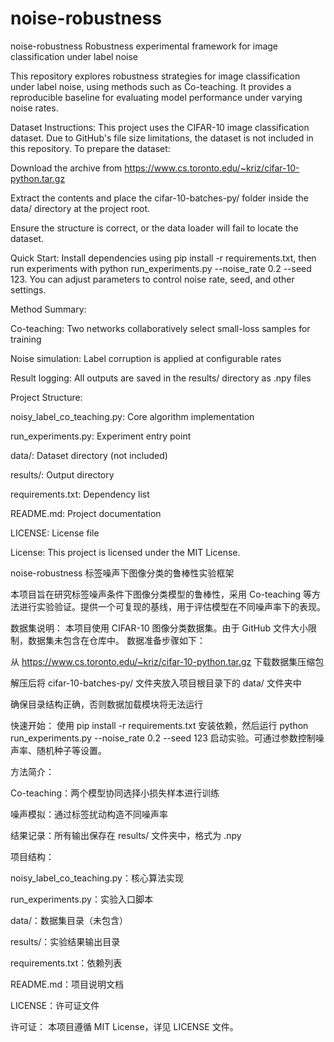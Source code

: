 # noise-robustness
noise-robustness
Robustness experimental framework for image classification under label noise

This repository explores robustness strategies for image classification under label noise, using methods such as Co-teaching. It provides a reproducible baseline for evaluating model performance under varying noise rates.

Dataset Instructions: This project uses the CIFAR-10 image classification dataset. Due to GitHub's file size limitations, the dataset is not included in this repository. To prepare the dataset:

Download the archive from https://www.cs.toronto.edu/~kriz/cifar-10-python.tar.gz

Extract the contents and place the cifar-10-batches-py/ folder inside the data/ directory at the project root.

Ensure the structure is correct, or the data loader will fail to locate the dataset.

Quick Start: Install dependencies using pip install -r requirements.txt, then run experiments with python run_experiments.py --noise_rate 0.2 --seed 123. You can adjust parameters to control noise rate, seed, and other settings.

Method Summary:

Co-teaching: Two networks collaboratively select small-loss samples for training

Noise simulation: Label corruption is applied at configurable rates

Result logging: All outputs are saved in the results/ directory as .npy files

Project Structure:

noisy_label_co_teaching.py: Core algorithm implementation

run_experiments.py: Experiment entry point

data/: Dataset directory (not included)

results/: Output directory

requirements.txt: Dependency list

README.md: Project documentation

LICENSE: License file

License: This project is licensed under the MIT License.






noise-robustness
标签噪声下图像分类的鲁棒性实验框架

本项目旨在研究标签噪声条件下图像分类模型的鲁棒性，采用 Co-teaching 等方法进行实验验证。提供一个可复现的基线，用于评估模型在不同噪声率下的表现。

数据集说明： 本项目使用 CIFAR-10 图像分类数据集。由于 GitHub 文件大小限制，数据集未包含在仓库中。 数据准备步骤如下：

从 https://www.cs.toronto.edu/~kriz/cifar-10-python.tar.gz 下载数据集压缩包

解压后将 cifar-10-batches-py/ 文件夹放入项目根目录下的 data/ 文件夹中

确保目录结构正确，否则数据加载模块将无法运行

快速开始： 使用 pip install -r requirements.txt 安装依赖，然后运行 python run_experiments.py --noise_rate 0.2 --seed 123 启动实验。可通过参数控制噪声率、随机种子等设置。

方法简介：

Co-teaching：两个模型协同选择小损失样本进行训练

噪声模拟：通过标签扰动构造不同噪声率

结果记录：所有输出保存在 results/ 文件夹中，格式为 .npy

项目结构：

noisy_label_co_teaching.py：核心算法实现

run_experiments.py：实验入口脚本

data/：数据集目录（未包含）

results/：实验结果输出目录

requirements.txt：依赖列表

README.md：项目说明文档

LICENSE：许可证文件

许可证： 本项目遵循 MIT License，详见 LICENSE 文件。
